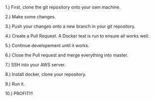 1.) First, clone the git repository onto your own machine.

2.) Make some changes.

3.) Push your changes onto a new branch in your git repository.

4.) Create a Pull Request. A Docker test is run to ensure all works well.

5.) Continue developement until it works.

6.) Close the Pull request and merge everything into master.

7.) SSH into your AWS server.

8.) Install docker, clone your repository.

9.) Run it.

10.) PROFIT!!!
